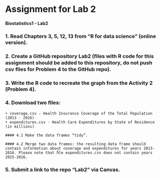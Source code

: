 # Assignment for Lab 2
#### Biostatistics1 - Lab2



### 1. Read Chapters 3, 5, 12, 13 from “R for data science” (online version).

### 2. Create a GitHub repository Lab2 (ﬁles with R code for this assignment should be added to this repository, do not push csv ﬁles for Problem 4 to the GitHub repo).

### 3. Write the R code to recreate the graph from the Activity 2 (Problem 4).

### 4. Download two ﬁles:
    • coverage.csv - Health Insurance Coverage of the Total Population (2013 - 2016)
    • expenditures.csv - Health Care Expenditures by State of Residence (in millions)

    #### 4.1 Make the data frames “tidy”.

    #### 4.2 Merge two data frames: the resulting data frame should contain information about coverage and expenditures for years 2013-2016. Please note that ﬁle expenditures.csv does not contain years 2015-2016.

### 5. Submit a link to the repo “Lab2” via Canvas.
